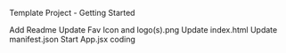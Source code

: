 Template Project - Getting Started

Add Readme
Update Fav Icon and logo(s).png
Update index.html
Update manifest.json
Start App.jsx coding
